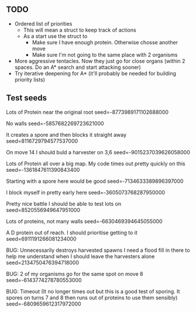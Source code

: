 ## TODO

 - Ordered list of priorities
	- This will mean a struct to keep track of actions
	- As a start use the struct to 
	  - Make sure I have enough protein. Otherwise chosse another move
	  - Make sure I'm not going to the same place with 2 organisms
 - More aggressive tentacles. Now they just go for close organs (within 2 spaces. Do an A* search and start attacking sooner)
 - Try iterative deepening for A* (it'll probably be needed for building priority lists)

## Test seeds

Lots of Protein near the original root 
seed=-8773989171102688000

No walls
seed=-5857682269723621000

It creates a spore and then blocks it straight away
seed=8116729794577537000

On move 14 I should buld a harvester on 3,6
seed=-9015237039626058000

Lots of Protein all over a big map. My code times out pretty quickly on this
seed=-1361847611390843400

Starting with a spore here would be good
seed=-7134633389896397000

I block myself in pretty early here
seed=-3605073768287950000

Pretty nice battle I should be able to test lots on
seed=8520556949647951000

Lots of proteins, not many walls
seed=-6630469394645055000

A D protein out of reach. I should prioritise getting to it
seed=6911191266081234000

BUG: Unnecessarily destroys harvested spawns
I need a flood fill in there to help me understand when I should leave the harvesters alone
seed=2134750476394718000

BUG: 2 of my organisms go for the same spot on move 8
seed=-6143774278780553000

BUG: Timeout (It no longer times out but this is a good test of sporing. It spores on turns 7 and 8 then runs out of proteins to use them sensibly)
seed=-6809659612317972000